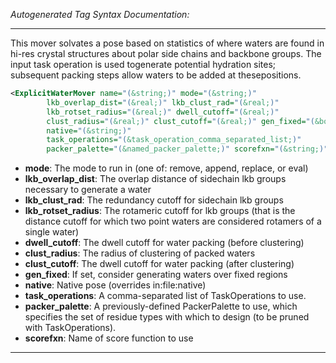 <!-- THIS IS AN AUTOGENERATED FILE: Don't edit it directly, instead change the schema definition in the code itself. -->

_Autogenerated Tag Syntax Documentation:_

---
This mover solvates a pose based on statistics of where waters are found in hi-res crystal structures about polar side chains and backbone groups.  The input task operation is used togenerate potential hydration sites; subsequent packing steps allow waters to be added at thesepositions.

```xml
<ExplicitWaterMover name="(&string;)" mode="(&string;)"
        lkb_overlap_dist="(&real;)" lkb_clust_rad="(&real;)"
        lkb_rotset_radius="(&real;)" dwell_cutoff="(&real;)"
        clust_radius="(&real;)" clust_cutoff="(&real;)" gen_fixed="(&bool;)"
        native="(&string;)"
        task_operations="(&task_operation_comma_separated_list;)"
        packer_palette="(&named_packer_palette;)" scorefxn="(&string;)" />
```

-   **mode**: The mode to run in (one of: remove, append, replace, or eval)
-   **lkb_overlap_dist**: The overlap distance of sidechain lkb groups necessary to generate a water
-   **lkb_clust_rad**: The redundancy cutoff for sidechain lkb groups
-   **lkb_rotset_radius**: The rotameric cutoff for lkb groups (that is the distance cutoff for which two point waters are considered rotamers of a single water)
-   **dwell_cutoff**: The dwell cutoff for water packing (before clustering)
-   **clust_radius**: The radius of clustering of packed waters
-   **clust_cutoff**: The dwell cutoff for water packing (after clustering)
-   **gen_fixed**: If set, consider generating waters over fixed regions
-   **native**: Native pose (overrides in:file:native)
-   **task_operations**: A comma-separated list of TaskOperations to use.
-   **packer_palette**: A previously-defined PackerPalette to use, which specifies the set of residue types with which to design (to be pruned with TaskOperations).
-   **scorefxn**: Name of score function to use

---
